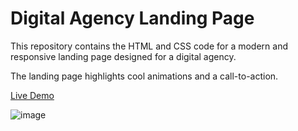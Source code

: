 # Digital Agency Landing Page

This repository contains the HTML and CSS code for a modern and responsive landing page designed for a digital agency. 

The landing page highlights cool animations and a call-to-action.

[Live Demo](https://landing-page-ivory-delta.vercel.app/)

![image](https://github.com/bellsofaba/LandingPage/assets/95832028/af9dfd52-9e65-455f-b186-f011ac12a81d)


